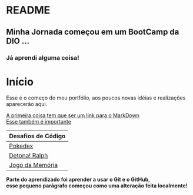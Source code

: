 # README
## Minha Jornada começou em um BootCamp da DIO ...
### Já aprendi alguma coisa!

# Início
Esse é o começo do meu portfólio, aos poucos novas idéias e realizações aparecerão aqui.

[A primeira coisa tem que ser um link para o MarkDown](https://www.markdownguide.org/basic-syntax/)  
[Esse também é importante](https://www.markdownguide.org/extended-syntax/#overview)

| Desafios de Código |
|---------------|
| [Pokedex](https://oivatotavio.github.io/primeiro/primeirosPassosComJavaScript/Pokedex)|
| [Detona! Ralph](https://oivatotavio.github.io/primeiro/primeirosPassosComJavaScript/detonaRalph)|
| [Jogo da Memória](https://oivatotavio.github.io/primeiro/primeirosPassosComJavaScript/jogoDaMemoria)|

**Parte do aprendizado foi aprender a usar o Git e o GitHub,  
esse pequeno parágrafo começou como uma alteração feita localmente!**
